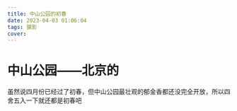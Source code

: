 ```yaml
---
title: 中山公园的初春
date: 2023-04-03 01:06:04
tags: 摄影
cover:
---
```

# 中山公园——北京的
虽然说四月份已经过了初春，但中山公园最壮观的郁金香都还没完全开放，所以四舍五入一下就还都是初春吧
